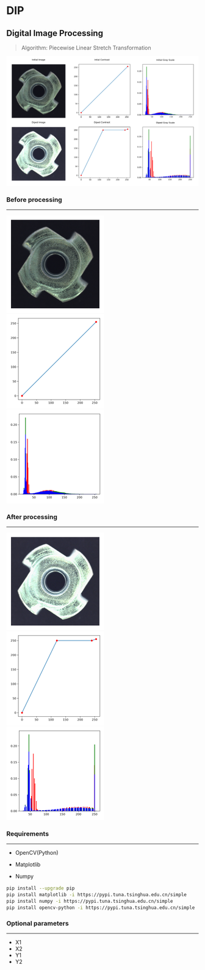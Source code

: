 # DIP
 ## Digital Image Processing

> Algorithm: Piecewise Linear Stretch Transformation

![](./data/cmp.png)

### Before processing

-------

<p><img src="./data/init_img.png" style="zoom: 25%;" /> <img src="./data/init_line.png" style="zoom:25%;" /> <img src="./data/init_hist.png" style="zoom:25%;" /></p>



### After processing

---------

<p><img src="./data/dips_img.png" style="zoom:25%;" /> <img src="./data/dips_line.png" style="zoom:25%;" /> <img src="./data/dips_hist.png" style="zoom:25%;" /></p>



### Requirements

--------

- OpenCV(Python)

- Matplotlib
- Numpy

```bash
pip install --upgrade pip
pip install matplotlib -i https://pypi.tuna.tsinghua.edu.cn/simple
pip install numpy -i https://pypi.tuna.tsinghua.edu.cn/simple
pip install opencv-python -i https://pypi.tuna.tsinghua.edu.cn/simple
```



### Optional parameters

----------------

- X1
- X2
- Y1
- Y2
